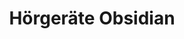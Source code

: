 ---
title: "Hörgeräte Obsidian"
url: /brandenburg-an-der-havel/hoergeraete-obsidian/
shop: Hörgeräte
---